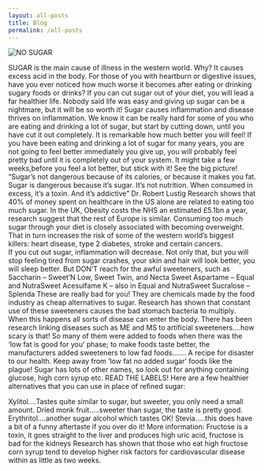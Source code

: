 ```yaml
---
layout: all-posts
title: Blog
permalink: /all-posts
---
```




![NO SUGAR](AdobeStock_194757582.jpeg)

SUGAR is the main cause of illness in the western world. Why? It causes excess acid in the body. For those of you with heartburn or digestive issues, have you ever noticed how much worse it becomes after eating or drinking sugary foods or drinks?  If you can cut sugar out of your diet, you will lead a far healthier life. Nobody said life was easy and giving up sugar can be a nightmare, but it will be so worth it!  Sugar causes inflammation and disease thrives on inflammation. We know it can be really hard for some of you who are eating and drinking a lot of sugar, but start by cutting down, until you have cut it out completely. It is remarkable how much better you will feel! If you have been eating and drinking a lot of sugar for many years, you are not going to feel better immediately you give up, you will probably feel pretty bad until it is completely out of your system. It might take a few weeks,before you feel a lot better, but stick with it! See the big picture!
“Sugar’s not dangerous because of its calories, or because it makes you fat. Sugar is dangerous because it’s sugar. It’s not nutrition. When consumed in excess, it’s a toxin. And it’s addictive” Dr. Robert Lustig
Research shows that 40% of money spent on healthcare in the US alone are related to eating too much sugar. In the UK,  Obesity costs the NHS an estimated £5.1bn a year, research suggest that the rest of Europe is similar. Consuming too much sugar through your diet is closely associated with becoming overweight. That in turn increases the risk of some of the western world’s biggest killers: heart disease, type 2 diabetes, stroke and certain cancers.  
 If you cut out sugar, inflammation will decrease. Not only that, but you will stop feeling tired from sugar crashes, your skin and hair will look better, you will sleep better.  But DON’T reach for the awful sweeteners, such as 
Saccharin – Sweet’N Low, Sweet Twin, and Necta Sweet
Aspartame – Equal and NutraSweet
Acesulfame K – also in Equal and NutraSweet
Sucralose – Splenda
These are really bad for you! They are chemicals made by the food industry as cheap alternatives to sugar. Research has shown that constant use of these sweeteners causes the bad stomach bacteria to multiply.  When this happens all sorts of disease can enter the body. There has been research linking diseases such as ME and MS to artificial sweeteners….how scary is that!
So many of them were added to foods when there was the ‘low fat is good for you’ phase; to make foods taste better, the manufacturers added sweeteners to low fad foods……. A recipe for disaster to our health. Keep away from ‘low fat no added sugar’ foods like the plague!
Sugar has lots of other names, so look out for anything containing glucose, high corn syrup etc. READ THE LABELS!
Here are a few healthier alternatives that you can use in place of refined sugar:
 
Xylitol….Tastes quite similar to sugar, but sweeter, you only need a small amount.
Dried monk fruit…..sweeter than sugar, the taste is pretty good.
Erythritol….another sugar alcohol which tastes OK!
Stevia…..this does have a bit of a funny aftertaste if you over do it!
More information:
Fructose is a toxin, it goes straight to the liver and produces high uric acid, fructose is bad for the kidneys
Research has shown that those who eat high fructose corn syrup tend to develop higher risk factors for cardiovascular disease within as little as two weeks.
